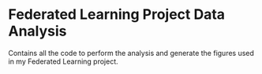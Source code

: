 # Federated Learning Project Data Analysis

Contains all the code to perform the analysis and generate the figures used in my Federated Learning project.
